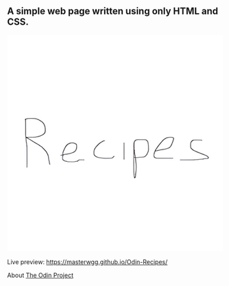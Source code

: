 ## A simple web page written using only HTML and CSS.

![Website Logo](/icons/IconForReadme.png)

Live preview: <https://masterwgg.github.io/Odin-Recipes/>

About [The Odin Project](https://www.theodinproject.com/about)